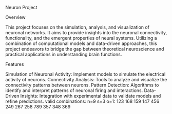 Neuron Project

Overview

This project focuses on the simulation, analysis, and visualization of neuronal networks. It aims to provide insights into the neuronal connectivity, functionality, and the emergent properties of neural systems. Utilizing a combination of computational models and data-driven approaches, this project endeavors to bridge the gap between theoretical neuroscience and practical applications in understanding brain functions.

Features

Simulation of Neuronal Activity: Implement models to simulate the electrical activity of neurons.
Connectivity Analysis: Tools to analyze and visualize the connectivity patterns between neurons.
Pattern Detection: Algorithms to identify and interpret patterns of neuronal firing and interactions.
Data-Driven Insights: Integration with experimental data to validate models and refine predictions.
valid combinations: 
n=9 s=3 o=1: 
123
168
159
147
456
249
267
258
789
357
348
369
